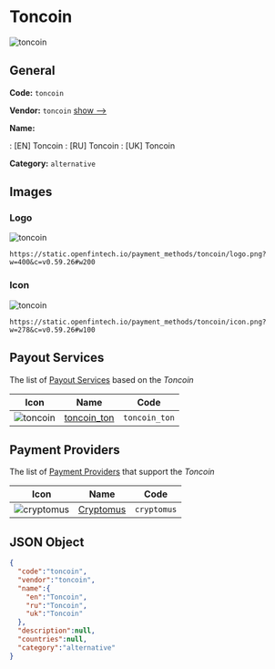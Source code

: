 
# Toncoin 
![toncoin](https://static.openfintech.io/payment_methods/toncoin/logo.png?w=400&c=v0.59.26#w200)  

## General 
**Code:** `toncoin` 
 
**Vendor:** `toncoin` [show -->](/vendors/toncoin/) 
 
**Name:** 
 
:	[EN] Toncoin 
:	[RU] Toncoin 
:	[UK] Toncoin 
 
**Category:** `alternative` 
 

## Images 

### Logo 
![toncoin](https://static.openfintech.io/payment_methods/toncoin/logo.png?w=400&c=v0.59.26#w200)  

```
https://static.openfintech.io/payment_methods/toncoin/logo.png?w=400&c=v0.59.26#w200
```  

### Icon 
![toncoin](https://static.openfintech.io/payment_methods/toncoin/icon.png?w=278&c=v0.59.26#w100)  

```
https://static.openfintech.io/payment_methods/toncoin/icon.png?w=278&c=v0.59.26#w100
```  

## Payout Services 
 
The list of [Payout Services](/payout-services/) based on the _Toncoin_ 

|Icon|Name|Code| 
|:---:|:---:|:---:| 
|![toncoin](https://static.openfintech.io/payout_methods/toncoin/icon.png?w=278&c=v0.59.26#w40) |[toncoin_ton](/payout-services/toncoin_ton/)|`toncoin_ton`| 
 

## Payment Providers 
 
The list of [Payment Providers](/payment-providers/) that support the _Toncoin_ 

|Icon|Name|Code| 
|:---:|:---:|:---:| 
|![cryptomus](https://static.openfintech.io/payment_providers/cryptomus/icon.svg?w=278&c=v0.59.26#w100) |[Cryptomus](/payment-providers/cryptomus/)|`cryptomus`| 
 

## JSON Object 

```json
{
  "code":"toncoin",
  "vendor":"toncoin",
  "name":{
    "en":"Toncoin",
    "ru":"Toncoin",
    "uk":"Toncoin"
  },
  "description":null,
  "countries":null,
  "category":"alternative"
}
```  
